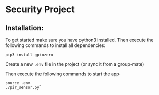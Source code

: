 # Security Project
## Installation:

To get started make sure you have python3 installed. Then execute the following
commands to install all dependencies:

    pip3 install gpiozero

Create a new `.env` file in the project (or sync it from a group-mate)

Then execute the following commands to start the app

    source .env
    ./pir_sensor.py`

